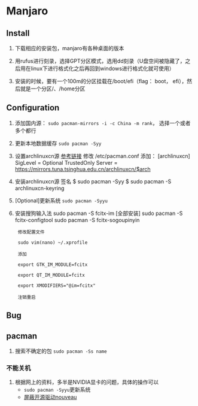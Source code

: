 # Manjaro


## Install


1. 下载相应的安装包，manjaro有各种桌面的版本

2. 用rufus进行刻录，选择GPT分区模式，选用dd刻录（U盘空间被隐藏了，之后用在linux下进行格式化之后再回到windows进行格式化就可使用）

3. 安装的时候，要有一个100m的分区挂载在/boot/efi（flag： boot， efi），然后就是一个分区/、/home分区


## Configuration


1. 添加国内源： `sudo pacman-mirrors -i -c China -m rank`， 选择一个或者多个都行

2. 更新本地数据缓存 `sudo pacman -Syy`

3. 设置archlinuxcn源  [参考链接](https://www.cnblogs.com/lemos/p/7640680.html)
        修改 /etc/pacman.conf
        添加：
        [archlinuxcn]
        SigLevel = Optional TrustedOnly
        Server = https://mirrors.tuna.tsinghua.edu.cn/archlinuxcn/$arch

4. 安装archlinuxcn源 签名
        $ sudo pacman -Syy
        $ sudo pacman -S archlinuxcn-keyring

5. [Optional]更新系统 `sudo pacman -Syyu`

6. 安装搜狗输入法
        sudo pacman -S fcitx-im [全部安装]
        sudo pacman -S fcitx-configtool
        sudo pacman -S fcitx-sogoupinyin
        
        修改配置文件
        
        sudo vim(nano) ~/.xprofile
            
        添加

        export GTK_IM_MODULE=fcitx

        export QT_IM_MODULE=fcitx

        export XMODIFIERS="@im=fcitx"
        
        注销重启
        

## Bug

## pacman 

1. 搜索不确定的包 `sudo pacman -Ss name`

### 不能关机

1. 根据网上的资料，多半是NVIDIA显卡的问题，具体的操作可以
    + `sudo pacman -Syyu`更新系统
    + [屏蔽开源驱动nouveau](https://blog.csdn.net/tangcuyuha/article/details/80298500)
        
